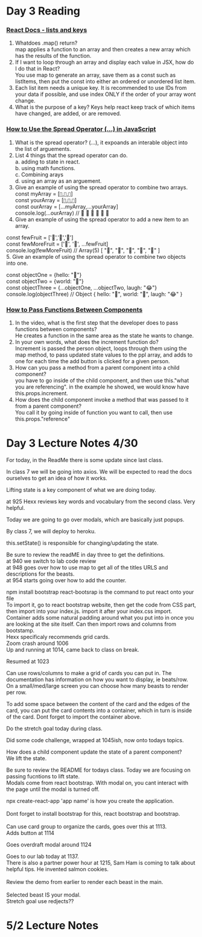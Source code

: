 # Day 3 Reading

### [React Docs - lists and keys](https://reactjs.org/docs/lists-and-keys.html)<br>

1. Whatdoes .map() return? <br>
map applies a function to an array and then creates a new array which has the results of the function. <br>
2. If I want to loop through an array and display each value in  JSX, how do I do that in React?<br>
You use map to generate an array, save them as a const such as listItems, then put the const into either an ordered or unordered list item.
3. Each list item needs a unique key. It is recommended to use IDs from your data if possible, and use index ONLY if the order of your array wont change. 
4. What is the purpose of a key? Keys help react keep track of which items have changed, are added, or are removed. 
 
### [How to Use the Spread Operator (…) in JavaScript](https://medium.com/coding-at-dawn/how-to-use-the-spread-operator-in-javascript-b9e4a8b06fab)

1. What is the spread operator? (...), it expoands an interable object into the list of arguements. 
2. List 4 things that the spread operator can do. <br>
  a. adding to state in react. <br>
  b. using math functions. <br>
  c. Combining arays<br>
  d. using an array as an arguement.<br>
3. Give an example of using the spread operator to combine two arrays.
const myArray = [`🤪`,`🐻`,`🎌`]<br>
const yourArray = [`🙂`,`🤗`,`🤩`]<br>
const ourArray = [...myArray,...yourArray]<br>
console.log(...ourArray) // 🤪 🐻 🎌 🙂 🤗 🤩<br>
4. Give an example of using the spread operator to add a new item to an array.

const fewFruit = ['🍏','🍊','🍌']<br>
const fewMoreFruit = ['🍉', '🍍', ...fewFruit]<br>
console.log(fewMoreFruit) //  Array(5) [ "🍉", "🍍", "🍏", "🍊", "🍌" ]<br>
5. Give an example of using the spread operator to combine two objects into one.

const objectOne = {hello: "🤪"}<br>
const objectTwo = {world: "🐻"}<br>
const objectThree = {...objectOne, ...objectTwo, laugh: "😂"}<br>
console.log(objectThree) // Object { hello: "🤪", world: "🐻", laugh: "😂" }<br>

### [How to Pass Functions Between Components](https://www.youtube.com/watch?v=c05OL7XbwXU)<br>

1. In the video, what is the first step that the developer does to pass functions between components?<br> He creates a function in the same area as the state he wants to change. 
2. In your own words, what does the increment function do?<br> Increment is passed the person object, loops through them using the map method, to pass updated state values to the ppl array, and adds to one for each time the add button is clicked for a given person.    
3. How can you pass a method from a parent component into a child component?<br>
you have to go inside of the child component, and then use this."what you are referencing". in the example he showed, we would know have this.props.increment. <br>
4. How does the child component invoke a method that was passed to it from a parent component?<br> You call it by going inside of function you want to call, then use this.props."reference"


# Day 3 Lecture Notes 4/30

For today, in the ReadMe there is some update since last class. <br>

In class 7 we will be going into axios. We will be expected to read the docs ourselves to get an idea of how it works. <br>

Lifting state is a key component of what we are doing today. <br>

at 925 Hexx reviews key words and vocabulary from the second class. Very helpful. <br>

Today we are going to go over modals, which are basically just popups. <br>

By class 7, we will deploy to heroku. <br> 

this.setState() is responsible for changing/updating the state.   <br>

Be sure to review the readME in day three to get the definitions. <br> 
at 940 we switch to lab code review <br> 
at 948 goes over how to use map to get all of the titles URLS and descriptions for the beasts. <br> 
at 954 starts going over how to add the counter. <br> 

npm install bootstrap react-bootsrap is the command to put react onto your  file <br>
To import it, go to react bootstrap website, then get the code from CSS part, then import into your index.js. import it after your index.css import. <br>
Container adds some natural padding around what you put into in once you are looking at the site itself. Can then import rows and columns from bootstamp. <br>
Hexx specificaly recommends grid cards. <br> 
Zoom crash around 1006 <br> 
Up and running at 1014, came back to class on break. <br> 

Resumed at 1023 <br>  

Can use rows/columns to make a grid of cards you can put in. The documentation has information on how you want to display, ie beats/row. On a small/med/large screen you can choose how many beasts to render per row. <br> 

To add some space between the content of the card and the edges of the card, you can put the card contents into a container, which in turn is inside of the card. Dont forget to import the container above. <br> 

Do the stretch goal today during class. <br>  

Did some code challenge, wrapped at 1045ish, now onto todays topics. <br> 

How does a child component update the state of a parent component? <br> We lift the state. <br> 

Be sure to review the README for todays class. Today we are focusing on passing fucntions to lift state. <br> 
Modals come from react bootstrap. With modal on, you cant interact with the page until the modal is turned off. <br> 

npx create-react-app 'app name' is how you create the application. <br>  
Dont forget to install bootstrap for this, react bootstrap and bootstrap. <br>  
Can use card group to organize the cards, goes over this at 1113. <br> 
Adds button at 1114<br> 

Goes overdraft modal around 1124<br> 

Goes to our lab today at 1137. <br> 
There is also a partner power hour at 1215, Sam Ham is coming to talk about helpful tips. He invented salmon cookies. <br>  
Review the demo from earlier to render each beast in the main. <br>  
Selected beast IS your modal. <br> 
Stretch goal use redjects?? <br>   


# 5/2 Lecture Notes

